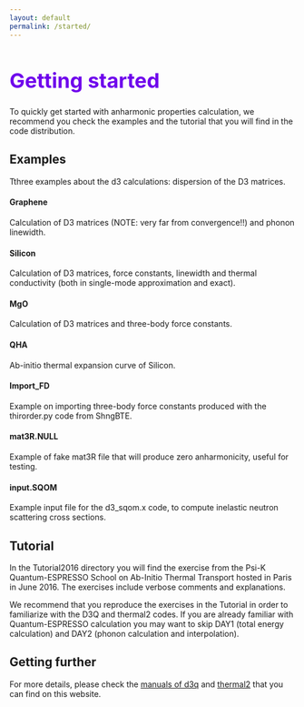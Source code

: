 ```yaml
---
layout: default
permalink: /started/
---
```

<h1 style="color:#6f02ec; font-size:36px; font-weight:bold;">Getting started</h1>

To quickly get started with anharmonic properties calculation, we recommend you check the examples and the tutorial that you will find in the code distribution.

## Examples
Tthree examples about the d3 calculations:
dispersion of  the D3 matrices. 

#### Graphene 
Calculation of D3 matrices (NOTE: very far from convergence!!) and phonon linewidth.

#### Silicon
Calculation of D3 matrices, force constants, linewidth and thermal conductivity (both in single-mode approximation and exact).

#### MgO
Calculation of D3 matrices and three-body force constants.

#### QHA
Ab-initio thermal expansion curve of Silicon.

#### Import_FD
Example on importing three-body force constants produced with the thirorder.py code from ShngBTE.


####  mat3R.NULL
Example of fake mat3R file that will produce zero anharmonicity, useful for testing.

#### input.SQOM
Example input file for the d3_sqom.x code, to compute inelastic neutron scattering cross sections.

## Tutorial
In the Tutorial2016 directory you will find the exercise from the Psi-K Quantum-ESPRESSO School on Ab-Initio Thermal Transport hosted in Paris in June 2016. The exercises include verbose comments and explanations. 

We recommend that you reproduce the exercises in the Tutorial in order  to familiarize with the D3Q and thermal2 codes. If you are already familiar with Quantum-ESPRESSO calculation you may want to skip DAY1 (total energy calculation) and DAY2 (phonon calculation and interpolation).

## Getting further
For more details, please check the [manuals of d3q](https://anharmonic.github.io/d3q/) and [thermal2](https://anharmonic.github.io/thermal2/) that you can find on this website.



